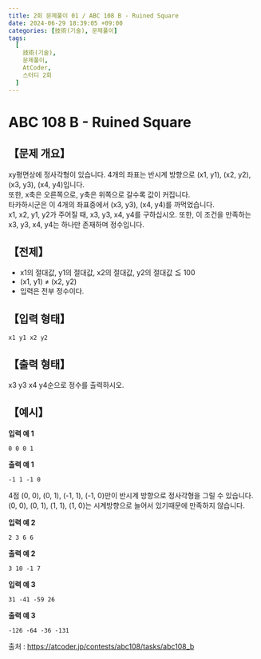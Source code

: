 ```yaml
---
title: 2회 문제풀이 01 / ABC 108 B - Ruined Square
date: 2024-06-29 18:39:05 +09:00
categories: [技術(기술), 문제풀이]
tags:
  [
    技術(기술),
    문제풀이,
    AtCoder,
    스터디 2회
  ]
---
```

# ABC 108 B - Ruined Square
## 【문제 개요】
xy평면상에 정사각형이 있습니다. 4개의 좌표는 반시계 방향으로 (x1, y1), (x2, y2), (x3, y3), (x4, y4)입니다.<br>
또한, x축은 오른쪽으로, y축은 위쪽으로 갈수록 값이 커집니다.<br>
타카하시군은 이 4개의 좌표중에서 (x3, y3), (x4, y4)를 까먹었습니다.<br>
x1, x2, y1, y2가 주어질 때, x3, y3, x4, y4를 구하십시오. 또한, 이 조건을 만족하는 x3, y3, x4, y4는 하나만 존재하며 정수입니다.

## 【전제】
- x1의 절대값, y1의 절대값, x2의 절대값, y2의 절대값 ≦ 100
- (x1, y1) ≠ (x2, y2)
- 입력은 전부 정수이다.

## 【입력 형태】
```
x1 y1 x2 y2
```

## 【출력 형태】
x3 y3 x4 y4순으로 정수를 출력하시오.

## 【예시】

**입력 예 1**

```
0 0 0 1
```

**출력 예 1**

```
-1 1 -1 0
```
4점 (0, 0), (0, 1), (-1, 1), (-1, 0)만이 반시계 방향으로 정사각형을 그릴 수 있습니다.<br>
(0, 0), (0, 1), (1, 1), (1, 0)는 시계방향으로 늘어서 있기때문에 만족하지 않습니다.

**입력 예 2**

```
2 3 6 6
```

**출력 예 2**

```
3 10 -1 7
```

**입력 예 3**

```
31 -41 -59 26
```

**출력 예 3**

```
-126 -64 -36 -131
```

출처 : <a href="https://atcoder.jp/contests/abc108/tasks/abc108_b">https://atcoder.jp/contests/abc108/tasks/abc108_b</a> 